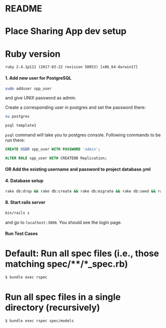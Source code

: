 # README

# Place Sharing App dev setup

# Ruby version
```
ruby 2.4.1p111 (2017-03-22 revision 58053) [x86_64-darwin17]
```

#### 1. Add new user for PostgreSQL

```bash
sudo adduser spp_user
```
and give UNIX password as admin.

Create a corresponding user in postgres and set the password there:

```bash
su postgres

psql template1
```

`psql` command will take you to postgres console. Following commands to be run there:

```sql
CREATE USER spp_user WITH PASSWORD 'admin';

ALTER ROLE spp_user WITH CREATEDB Replication;
```
#### OR Add the existing username and password to project database.yml

#### 4. Database setup

```bash
rake db:drop && rake db:create && rake db:migrate && rake db:seed && rake db:test:prepare
```

#### 8. Start rails server

```bash
bin/rails s
```
and go to `localhost:3000`. You should see the login page.

#### Run Test Cases
# Default: Run all spec files (i.e., those matching spec/**/*_spec.rb)
```bash
$ bundle exec rspec
```

# Run all spec files in a single directory (recursively)
```bash
$ bundle exec rspec spec/models
```